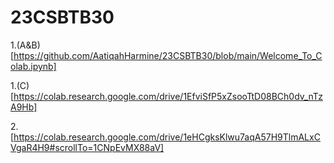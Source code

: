 # 23CSBTB30
1.(A&B)[https://github.com/AatiqahHarmine/23CSBTB30/blob/main/Welcome_To_Colab.ipynb]

1.(C)[https://colab.research.google.com/drive/1EfviSfP5xZsooTtD08BCh0dv_nTzA9Hb]

2.[https://colab.research.google.com/drive/1eHCgksKlwu7aqA57H9TlmALxCVgaR4H9#scrollTo=1CNpEvMX88aV]
